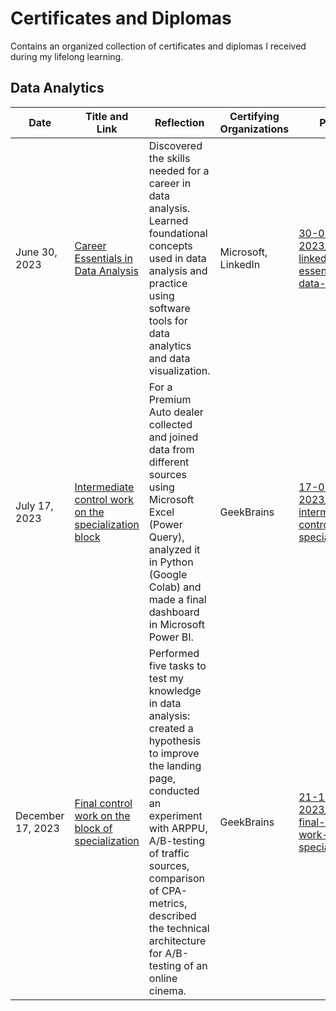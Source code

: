 # Certificates and Diplomas

Contains an organized collection of certificates and diplomas I received during my lifelong learning.

## Data Analytics

| Date | Title and Link | Reflection | Certifying Organizations | PDF Copy |
| ---- | ---- | ---- | ---- | ---- |
| June 30, 2023 | [Career Essentials in Data Analysis](https://www.linkedin.com/learning/certificates/9fb09685165b558254f82131e3a734834e493cb03fde317650f359fe7d2ea808) | Discovered the skills needed for a career in data analysis. Learned foundational concepts used in data analysis and practice using software tools for data analytics and data visualization. | Microsoft, LinkedIn | [30-06-2023_microsoft-linkedin-career-essentials-in-data-analysis.pdf](https://github.com/DragonSigh/certificates-and-diplomas/blob/main/certificates/data-analytics/30-06-2023_microsoft-linkedin-career-essentials-in-data-analysis.pdf) |
| July 17, 2023 | [Intermediate control work on the specialization block](https://gb.ru/certificates/2486749.en) | For a Premium Auto dealer collected and joined data from different sources using Microsoft Excel (Power Query), analyzed it in Python (Google Colab) and made a final dashboard in Microsoft Power BI. | GeekBrains | [17-07-2023_geekbrains-intermediate-control-work-specialization.pdf](https://github.com/DragonSigh/certificates-and-diplomas/blob/main/certificates/data-analytics/17-07-2023_geekbrains-intermediate-control-work-specialization.pdf) |
| December 17, 2023 | [Final control work on the block of specialization](https://gb.ru/certificates/2644780.en) | Performed five tasks to test my knowledge in data analysis: created a hypothesis to improve the landing page, conducted an experiment with ARPPU, A/B-testing of traffic sources, comparison of CPA-metrics, described the technical architecture for A/B-testing of an online cinema.  | GeekBrains | [21-12-2023_geekbrains-final-control-work-specialization.pdf](https://github.com/DragonSigh/certificates-and-diplomas/blob/main/certificates/data-analytics/21-12-2023_geekbrains-final-control-work-specialization.pdf) |
